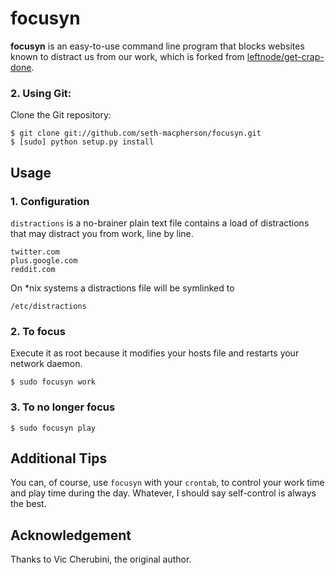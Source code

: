 # focusyn

__focusyn__ is an easy-to-use command line program that blocks websites known to distract us from our work, which is forked from [leftnode/get-crap-done](https://github.com/leftnode/get-shit-done).

### 2. Using Git:

Clone the Git repository:

    $ git clone git://github.com/seth-macpherson/focusyn.git
    $ [sudo] python setup.py install

## Usage

### 1. Configuration

`distractions` is a no-brainer plain text file contains a load of distractions that may distract you from work, line by line.

    twitter.com
    plus.google.com
    reddit.com

On *nix systems a distractions file will be symlinked to

    /etc/distractions

### 2. To focus

Execute it as root because it modifies your hosts file and restarts your network daemon.

    $ sudo focusyn work

### 3. To no longer focus

    $ sudo focusyn play

## Additional Tips

You can, of course, use `focusyn` with your `crontab`, to control your work time and play time during the day. Whatever, I should say self-control is always the best.



## Acknowledgement

Thanks to Vic Cherubini, the original author.
